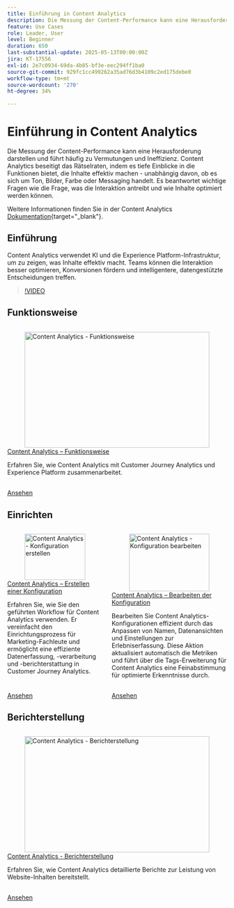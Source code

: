 ```yaml
---
title: Einführung in Content Analytics
description: Die Messung der Content-Performance kann eine Herausforderung darstellen und führt häufig zu Vermutungen und Ineffizienz. Content Analytics eliminiert das Rätselraten, indem es tiefe Einblicke in die Funktionen bietet, die Inhalte effektiv machen.
feature: Use Cases
role: Leader, User
level: Beginner
duration: 650
last-substantial-update: 2025-05-13T00:00:00Z
jira: KT-17556
exl-id: 2e7c0934-69da-4b85-bf3e-eec294ff1ba0
source-git-commit: 929fc1cc499262a35ad76d3b4109c2ed175debe0
workflow-type: tm+mt
source-wordcount: '270'
ht-degree: 34%

---
```


# Einführung in Content Analytics

Die Messung der Content-Performance kann eine Herausforderung darstellen und führt häufig zu Vermutungen und Ineffizienz. Content Analytics beseitigt das Rätselraten, indem es tiefe Einblicke in die Funktionen bietet, die Inhalte effektiv machen - unabhängig davon, ob es sich um Ton, Bilder, Farbe oder Messaging handelt. Es beantwortet wichtige Fragen wie die Frage, was die Interaktion antreibt und wie Inhalte optimiert werden können.

Weitere Informationen finden Sie in der Content Analytics [Dokumentation](https://experienceleague.adobe.com/de/docs/analytics-platform/using/content-analytics/content-analytics){target="_blank"}.

## Einführung

Content Analytics verwendet KI und die Experience Platform-Infrastruktur, um zu zeigen, was Inhalte effektiv macht. Teams können die Interaktion besser optimieren, Konversionen fördern und intelligentere, datengestützte Entscheidungen treffen.

>[!VIDEO](https://video.tv.adobe.com/v/3457319/?learn=on&enablevpops&captions=ger)


## Funktionsweise

<!-- CARDS
{cta=Watch}
* how-it-works.md
-->
<!-- START CARDS HTML - DO NOT MODIFY BY HAND -->
<div class="columns">
    <div class="column is-half-tablet is-half-desktop is-one-third-widescreen" aria-label="Content Analytics - How it works">
        <div class="card" style="height: 100%; display: flex; flex-direction: column; height: 100%;">
            <div class="card-image">
                <figure class="image x-is-16by9">
                    <a href="how-it-works.md" title="Content Analytics - Funktionsweise" target="_blank" rel="referrer">
                        <img class="is-bordered-r-small" src="https://video.tv.adobe.com/v/3457436/?format=jpeg&nocache=1742338375674&captions=ger" alt="Content Analytics - Funktionsweise"
                             style="width: 100%; aspect-ratio: 16 / 9; object-fit: cover; overflow: hidden; display: block; margin: auto;">
                    </a>
                </figure>
            </div>
            <div class="card-content is-padded-small" style="display: flex; flex-direction: column; flex-grow: 1; justify-content: space-between;">
                <div class="top-card-content">
                    <p class="headline is-size-6 has-text-weight-bold">
                        <a href="how-it-works.md" target="_blank" rel="referrer" title="Content Analytics - Funktionsweise">Content Analytics – Funktionsweise</a>
                    </p>
                    <p class="is-size-6">Erfahren Sie, wie Content Analytics mit Customer Journey Analytics und Experience Platform zusammenarbeitet.</p>
                </div>
                <a href="how-it-works.md" target="_blank" rel="referrer" class="spectrum-Button spectrum-Button--outline spectrum-Button--primary spectrum-Button--sizeM" style="align-self: flex-start; margin-top: 1rem;">
                    <span class="spectrum-Button-label has-no-wrap has-text-weight-bold">Ansehen</span>
                </a>
            </div>
        </div>
    </div>
</div>
<!-- END CARDS HTML - DO NOT MODIFY BY HAND -->

## Einrichten

<!-- CARDS
{cta=Watch}
* create-configuration.md
* edit-configuration.md

-->
<!-- START CARDS HTML - DO NOT MODIFY BY HAND -->
<div class="columns">
    <div class="column is-half-tablet is-half-desktop is-one-third-widescreen" aria-label="Content Analytics - Create configuration">
        <div class="card" style="height: 100%; display: flex; flex-direction: column; height: 100%;">
            <div class="card-image">
                <figure class="image x-is-16by9">
                    <a href="create-configuration.md" title="Content Analytics - Konfiguration erstellen" target="_blank" rel="referrer">
                        <img class="is-bordered-r-small" src="https://video.tv.adobe.com/v/3458438/?format=jpeg&nocache=1742338375674" alt="Content Analytics - Konfiguration erstellen"
                             style="width: 100%; aspect-ratio: 16 / 9; object-fit: cover; overflow: hidden; display: block; margin: auto;">
                    </a>
                </figure>
            </div>
            <div class="card-content is-padded-small" style="display: flex; flex-direction: column; flex-grow: 1; justify-content: space-between;">
                <div class="top-card-content">
                    <p class="headline is-size-6 has-text-weight-bold">
                        <a href="create-configuration.md" target="_blank" rel="referrer" title="Content Analytics - Konfiguration erstellen">Content Analytics – Erstellen einer Konfiguration</a>
                    </p>
                    <p class="is-size-6">Erfahren Sie, wie Sie den geführten Workflow für Content Analytics verwenden. Er vereinfacht den Einrichtungsprozess für Marketing-Fachleute und ermöglicht eine effiziente Datenerfassung, -verarbeitung und -berichterstattung in Customer Journey Analytics. </p>
                </div>
                <a href="create-configuration.md" target="_blank" rel="referrer" class="spectrum-Button spectrum-Button--outline spectrum-Button--primary spectrum-Button--sizeM" style="align-self: flex-start; margin-top: 1rem;">
                    <span class="spectrum-Button-label has-no-wrap has-text-weight-bold">Ansehen</span>
                </a>
            </div>
        </div>
    </div>
    <div class="column is-half-tablet is-half-desktop is-one-third-widescreen" aria-label="Content Analytics - Edit configuration">
        <div class="card" style="height: 100%; display: flex; flex-direction: column; height: 100%;">
            <div class="card-image">
                <figure class="image x-is-16by9">
                    <a href="edit-configuration.md" title="Content Analytics - Konfiguration bearbeiten" target="_blank" rel="referrer">
                        <img class="is-bordered-r-small" src="https://video.tv.adobe.com/v/3458439/?format=jpeg&nocache=1742338375690" alt="Content Analytics - Konfiguration bearbeiten"
                             style="width: 100%; aspect-ratio: 16 / 9; object-fit: cover; overflow: hidden; display: block; margin: auto;">
                    </a>
                </figure>
            </div>
            <div class="card-content is-padded-small" style="display: flex; flex-direction: column; flex-grow: 1; justify-content: space-between;">
                <div class="top-card-content">
                    <p class="headline is-size-6 has-text-weight-bold">
                        <a href="edit-configuration.md" target="_blank" rel="referrer" title="Content Analytics - Konfiguration bearbeiten">Content Analytics – Bearbeiten der Konfiguration</a>
                    </p>
                    <p class="is-size-6">Bearbeiten Sie Content Analytics-Konfigurationen effizient durch das Anpassen von Namen, Datenansichten und Einstellungen zur Erlebniserfassung. Diese Aktion aktualisiert automatisch die Metriken und führt über die Tags-Erweiterung für Content Analytics eine Feinabstimmung für optimierte Erkenntnisse durch.</p>
                </div>
                <a href="edit-configuration.md" target="_blank" rel="referrer" class="spectrum-Button spectrum-Button--outline spectrum-Button--primary spectrum-Button--sizeM" style="align-self: flex-start; margin-top: 1rem;">
                    <span class="spectrum-Button-label has-no-wrap has-text-weight-bold">Ansehen</span>
                </a>
            </div>
        </div>
    </div>
</div>
<!-- END CARDS HTML - DO NOT MODIFY BY HAND -->

## Berichterstellung

<!-- CARDS
{cta=Watch}
* reporting.md
-->
<!-- START CARDS HTML - DO NOT MODIFY BY HAND -->
<div class="columns">
    <div class="column is-half-tablet is-half-desktop is-one-third-widescreen" aria-label="Content Analytics - Reporting">
        <div class="card" style="height: 100%; display: flex; flex-direction: column; height: 100%;">
            <div class="card-image">
                <figure class="image x-is-16by9">
                    <a href="reporting.md" title="Content Analytics - Berichterstellung" target="_blank" rel="referrer">
                        <img class="is-bordered-r-small" src="https://video.tv.adobe.com/v/3473046/?format=jpeg&nocache=1742338375674&captions=ger" alt="Content Analytics - Berichterstellung"
                             style="width: 100%; aspect-ratio: 16 / 9; object-fit: cover; overflow: hidden; display: block; margin: auto;">
                    </a>
                </figure>
            </div>
            <div class="card-content is-padded-small" style="display: flex; flex-direction: column; flex-grow: 1; justify-content: space-between;">
                <div class="top-card-content">
                    <p class="headline is-size-6 has-text-weight-bold">
                        <a href="reporting.md" target="_blank" rel="referrer" title="Content Analytics - Berichterstellung">Content Analytics - Berichterstellung</a>
                    </p>
                    <p class="is-size-6">Erfahren Sie, wie Content Analytics detaillierte Berichte zur Leistung von Website-Inhalten bereitstellt.</p>
                </div>
                <a href="reporting.md" target="_blank" rel="referrer" class="spectrum-Button spectrum-Button--outline spectrum-Button--primary spectrum-Button--sizeM" style="align-self: flex-start; margin-top: 1rem;">
                    <span class="spectrum-Button-label has-no-wrap has-text-weight-bold">Ansehen</span>
                </a>
            </div>
        </div>
    </div>
</div>
<!-- END CARDS HTML - DO NOT MODIFY BY HAND -->